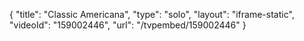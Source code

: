 {
    "title": "Classic Americana",
    "type": "solo",
    "layout": "iframe-static",
    "videoId": "159002446",
    "url": "\/tvpembed\/159002446"
}